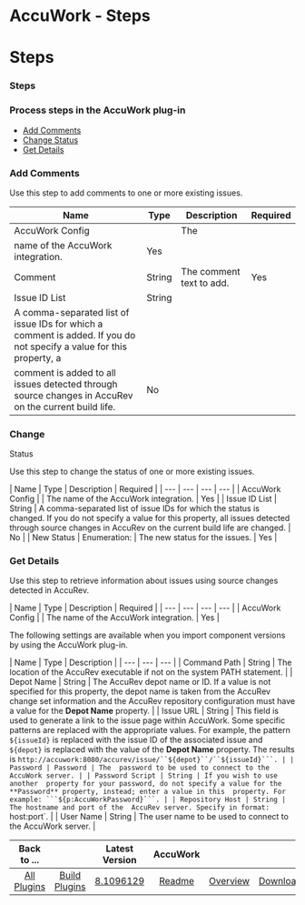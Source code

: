 
AccuWork - Steps
================

# Steps



### Steps




 



### Process steps in the AccuWork plug-in


* [Add Comments](#add_comments)
* [Change 
Status](#change_status)
* [Get Details](#get_details)




### Add Comments


Use this step to add comments to one or 
more existing issues.




| Name | Type | Description | Required |
| --- | --- | --- | --- |
| AccuWork Config |  | The 
name of the AccuWork integration. | Yes |
| Comment | String | The comment text to add. | Yes |
| Issue ID List | String
 | A comma-separated list of issue IDs for which a comment is added. If you do not specify a value for this property, a 
comment is added to all issues detected through source changes in AccuRev on the current build life. | No |


### Change
 Status


Use this step to change the status of one or more existing issues.




| Name | Type | Description | Required 
|
| --- | --- | --- | --- |
| AccuWork Config |  | The name of the AccuWork integration. | Yes |
| Issue ID List | 
String | A comma-separated list of issue IDs for which the status is changed. If you do not specify a value for this 
property, all issues detected through source changes in AccuRev on the current build life are changed. | No |
| New 
Status | Enumeration:
 | The new status for the issues. | Yes |


### Get Details


Use this step to retrieve 
information about issues using source changes detected in AccuRev.





| Name | Type | Description | Required |
| --- |
 --- | --- | --- |
| AccuWork Config |  | The name of the AccuWork integration. | Yes |





The following settings are 
available when you import component versions by using the AccuWork plug-in.





| Name | Type | Description |
| --- | 
--- | --- |
| Command Path | String | The location of the AccuRev executable if not on the system PATH statement. |
| 
Depot Name | String | The AccuRev depot name or ID. If a value is not specified for this property, the depot name is 
taken from the AccuRev change set information and the AccuRev repository configuration must have a value for the **Depot
 Name** property.
  |
| Issue URL | String | This field is used to generate a link to the issue page within AccuWork. 
Some specific patterns are replaced with the appropriate values. For example, the pattern ```${issueId}``` is replaced 
with the issue ID of the associated issue and ```${depot}``` is replaced with the value of the **Depot Name** property. 
The results is `http://accuwork:8080/accurev/issue/``${depot}``/``${issueId}```.
  |
| Password | Password | The 
password to be used to connect to the AccuWork server. |
| Password Script | String | If you wish to use another 
property for your password, do not specify a value for the **Password** property, instead; enter a value in this 
property. For example: ```${p:AccuWorkPassword}```.
  |
| Repository Host | String | The hostname and port of the 
AccuRev server. Specify in format: `host:port`. |
| User Name | String | The user name to be used to connect to the 
AccuWork server. |





|Back to ...||Latest Version|AccuWork |||
| :---: | :---: | :---: | :---: | :---: | :---: |
|[All Plugins](../../index.md)|[Build Plugins](../README.md)|[8.1096129](https://raw.githubusercontent.com/UrbanCode/IBM-UCB-PLUGINS/main/files/AccuWork/AccuWork-8.1096129.zip)|[Readme](README.md)|[Overview](overview.md)|[Downloads](downloads.md)|
